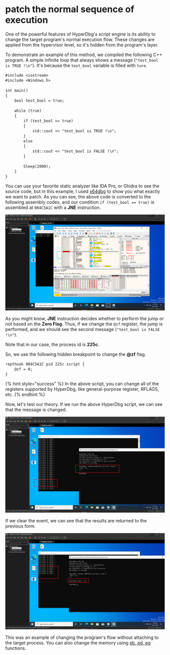 # patch the normal sequence of execution

One of the powerful features of HyperDbg's script engine is its ability to change the target program's normal execution flow. These changes are applied from the hypervisor level, so it's hidden from the program's layer.

To demonstrate an example of this method, we compiled the following C++ program. A simple infinite loop that always shows a message (`"test_bool is TRUE !\n"`). It's because the `test_bool` variable is filled with `ture`.

```clike
#include <iostream>
#include <Windows.h>

int main()
{
    bool test_bool = true;

	while (true)
	{
		if (test_bool == true)
		{
			std::cout << "test_bool is TRUE !\n";
		}
		else
		{
			std::cout << "test_bool is FALSE !\n";
		}

		Sleep(2000);
	}
}
```

You can use your favorite static analyzer like IDA Pro, or Ghidra to see the source code, but in this example, I used [x64dbg](https://x64dbg.com) to show you what exactly we want to patch. As you can see, the above code is converted to the following assembly codes, and our condition `if (test_bool == true)` is assembled at `004C5A1C` with a **JNE** instruction.

![](../../../.gitbook/assets/find-the-target-patch-address-x64dbg.PNG)

As you might know, **JNE** instruction decides whether to perform the jump or not based on the **Zero Flag**. Thus, if we change the `@zf` register, the jump is performed, and we should see the second message (`"test_bool is FALSE !\n"`).

Note that in our case, the process id is **225c**.

So, we use the following hidden breakpoint to change the **@zf** flag.

```clike
!epthook 004C5A1C pid 225c script {
	@zf = 0;
}
```

{% hint style="success" %}
In the above script, you can change all of the registers supported by HyperDbg, like general-purpose register, RFLAGS, etc.
{% endhint %}

Now, let's test our theory. If we run the above HyperDbg script, we can see that the message is changed.

![](../../../.gitbook/assets/patch-the-target-address.PNG)

If we clear the event, we can see that the results are returned to the previous form.

![](../../../.gitbook/assets/clearing-the-patch-events.PNG)

This was an example of changing the program's flow without attaching to the target process. You can also change the memory using [eb, ed, eq](https://docs.hyperdbg.org/commands/scripting-language/functions/memory/eb-ed-eq) functions.
